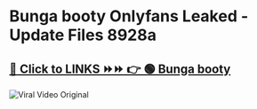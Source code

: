 
 # Bunga booty Onlyfans Leaked - Update Files 8928a

## <h2><a href="https://clipsfans.com/Bunga_booty&ref=git">🔗 Click to LINKS ⏩⏩ 👉 🟢 Bunga booty </a></h2>

<a href="https://clipsfans.com/Bunga_booty&ref=git" rel="nofollow" data-target="animated-image.originalLink"><img src="https://i.ibb.co.com/xMMVF88/686577567.gif" alt="Viral Video Original" style="max-width: 100%; display: inline-block;" data-target="animated-image.originalImage"></a>

